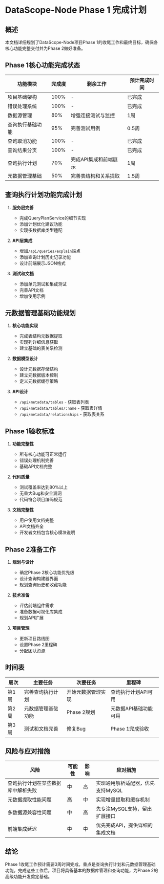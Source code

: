 # DataScope-Node Phase 1 完成计划

## 概述

本文档详细规划了DataScope-Node项目Phase 1的收尾工作和最终目标，确保各核心功能完整交付并为Phase 2做好准备。

## Phase 1核心功能完成状态

| 功能模块 | 完成度 | 剩余工作 | 预计完成时间 |
|---------|-------|---------|------------|
| 项目基础架构 | 100% | - | 已完成 |
| 错误处理系统 | 100% | - | 已完成 |
| 数据源管理 | 80% | 增强连接测试与监控 | 1周 |
| 查询执行基础功能 | 95% | 完善测试用例 | 0.5周 |
| 查询取消功能 | 100% | - | 已完成 |
| 查询结果分页 | 100% | - | 已完成 |
| 查询执行计划 | 70% | 完成API集成和前端展示 | 1周 |
| 元数据管理基础 | 50% | 完善表结构和关系提取 | 1.5周 |

## 查询执行计划功能完成计划

1. **服务层完善**
   - 完成QueryPlanService的细节实现
   - 添加计划优化建议功能
   - 实现多数据库类型适配

2. **API层集成**
   - 增加`/api/queries/explain`端点
   - 添加查询计划历史记录功能
   - 设计前端展示JSON格式

3. **测试和文档**
   - 添加单元测试和集成测试
   - 完善API文档
   - 增加使用示例

## 元数据管理基础功能规划

1. **核心功能实现**
   - 完成表结构元数据提取
   - 实现列详细信息获取
   - 建立基础的表关系检测

2. **数据模型设计**
   - 设计元数据存储结构
   - 建立元数据版本控制
   - 定义元数据缓存策略

3. **API设计**
   - `/api/metadata/tables` - 获取表列表
   - `/api/metadata/tables/:name` - 获取表详情
   - `/api/metadata/relationships` - 获取表关系

## Phase 1验收标准

1. **功能完整性**
   - 所有核心功能可正常运行
   - 错误处理机制完善
   - 基础API文档完整

2. **代码质量**
   - 测试覆盖率达到80%以上
   - 无重大Bug和安全漏洞
   - 代码符合项目编码规范

3. **文档完整性**
   - 用户使用文档完整
   - API文档齐全
   - 开发者文档包含核心模块说明

## Phase 2准备工作

1. **规划与设计**
   - 确定Phase 2核心功能优先级
   - 设计查询构建器界面
   - 规划查询历史和收藏功能

2. **技术准备**
   - 评估前端组件需求
   - 准备数据可视化库集成
   - 规划API扩展

3. **项目管理**
   - 更新项目路线图
   - 设置Phase 2里程碑
   - 分配团队资源

## 时间表

| 周次 | 主要任务 | 次要任务 | 里程碑 |
|-----|---------|---------|--------|
| 第1周 | 完善查询执行计划 | 开始元数据管理实现 | 查询执行计划API可用 |
| 第2周 | 元数据管理基础功能 | Phase 2规划 | 元数据API基础功能可用 |
| 第3周 | 测试和文档完善 | 修复Bug | Phase 1完成验收 |

## 风险与应对措施

| 风险 | 可能性 | 影响 | 应对措施 |
|-----|--------|-----|---------|
| 查询执行计划在某些数据库中解析失败 | 中 | 高 | 实现通用解析适配器，优先支持MySQL |
| 元数据提取性能问题 | 高 | 中 | 实现增量提取和缓存机制 |
| 多数据源兼容性问题 | 中 | 高 | 先专注MySQL支持，留出扩展接口 |
| 前端集成延迟 | 中 | 中 | 优先完成API，提供详细的集成文档 |

## 结论

Phase 1收尾工作预计需要3周时间完成，重点是查询执行计划和元数据管理基础功能。完成这些工作后，项目将具备基本的数据库管理和查询功能，为Phase 2的高级功能开发奠定基础。